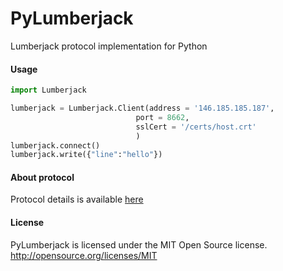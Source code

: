 # PyLumberjack
Lumberjack protocol implementation for Python

#### Usage

```python
import Lumberjack

lumberjack = Lumberjack.Client(address = '146.185.185.187',
                            port = 8662,
                            sslCert = '/certs/host.crt'
                            )
lumberjack.connect()
lumberjack.write({"line":"hello"})


```

#### About protocol
Protocol details is available [here](https://github.com/elastic/logstash-forwarder/blob/master/PROTOCOL.md)


#### License
PyLumberjack is licensed under the MIT Open Source license. http://opensource.org/licenses/MIT